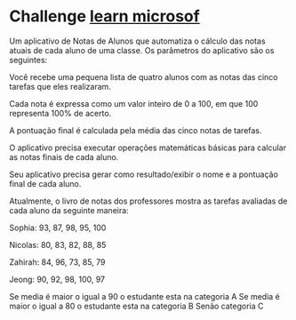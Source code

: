 # Challenge [learn microsof](https://learn.microsoft.com/pt-br/training/modules/guided-project-calculate-print-student-grades/2-prepare)


Um aplicativo de Notas de Alunos que automatiza o cálculo das notas atuais de cada aluno de uma classe. Os parâmetros do aplicativo são os seguintes:

Você recebe uma pequena lista de quatro alunos com as notas das cinco tarefas que eles realizaram.

Cada nota é expressa como um valor inteiro de 0 a 100, em que 100 representa 100% de acerto.

A pontuação final é calculada pela média das cinco notas de tarefas.

O aplicativo precisa executar operações matemáticas básicas para calcular as notas finais de cada aluno.

Seu aplicativo precisa gerar como resultado/exibir o nome e a pontuação final de cada aluno.

Atualmente, o livro de notas dos professores mostra as tarefas avaliadas de cada aluno da seguinte maneira:

Sophia: 93, 87, 98, 95, 100

Nicolas: 80, 83, 82, 88, 85

Zahirah:   84, 96, 73, 85, 79

Jeong:  90, 92, 98, 100, 97

Se media é maior o igual a 90 o estudante esta na categoria A
Se media é maior o igual a 80 o estudante esta na categoria B
Senão categoria C

